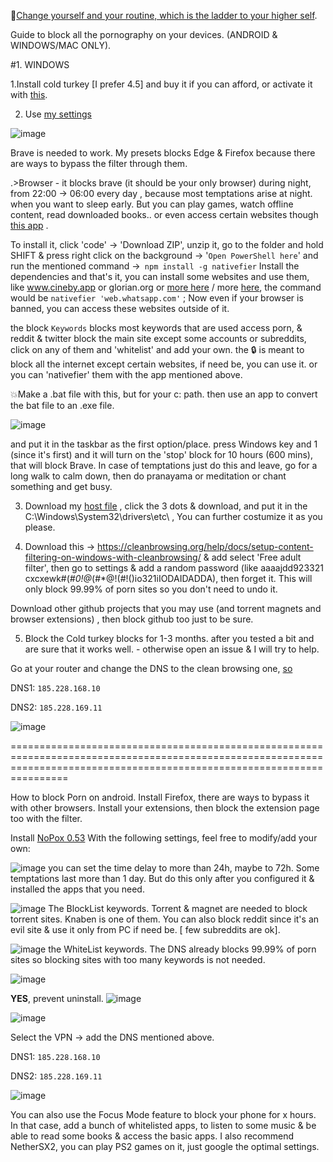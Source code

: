 📌[Change yourself and your routine, which is the ladder to your higher self](https://github.com/SpeedRunnner33/Dharma/blob/main/Dharma..md). 

Guide to block all the pornography on  your devices. (ANDROID & WINDOWS/MAC ONLY).


#1. WINDOWS

1.Install cold turkey [I prefer 4.5] and buy it if you can afford, or activate it with [this](https://github.com/coderhisham/ColdTurkeyBlockerPro-Activator-FREE).

2. Use [my settings](https://github.com/SpeedRunnner33/Dharma/blob/main/Block%20Lists%20from%20DESKTOP-BRHKA15.ctbbl)


![image](https://github.com/user-attachments/assets/a8822e27-7f76-4e50-9398-7b35282ebcb5)

Brave is needed to work. My presets blocks Edge & Firefox because there are ways to bypass the filter through them.

.>Browser - it blocks brave (it should be your only browser) during night, from 22:00 -> 06:00 every day , because most temptations arise at night. when you want to sleep early. 
But you can play games, watch offline content, read downloaded books.. or even access certain websites though [this app](https://github.com/nativefier/nativefier) .

To install it, click 'code' -> 'Download ZIP', unzip it, go to the folder and hold SHIFT & press right click on the background -> '```Open PowerShell here```' and run the mentioned command ->``` npm install -g nativefier```
Install the dependencies and that's it, you can install some websites and use them, like www.cineby.app or glorian.org or [more here](https://odysee.com/@Soren:71/%F0%9F%94%B0Megathread_with_Resources%F0%9F%94%B0:1) / more [here](https://fmhy.xyz/videopiracyguide#anime-streaming), the command would be ```nativefier 'web.whatsapp.com'``` ;
Now even if your browser is banned, you can access these websites outside of it.

the block ``Keywords`` blocks most keywords that are used access porn, & reddit & twitter block the main site except some accounts or subreddits, click on any of them and 'whitelist' and add your own.
the 🔒 is meant to block all the internet except certain websites, if need be, you can use it. or you can 'nativefier' them with the app mentioned above.

💥Make a .bat file with this, but for your c: path. then use an app to convert the bat file to an .exe file.

![image](https://github.com/user-attachments/assets/051bdbad-89fb-446d-a663-bc125c9c12e3)


and put it in the taskbar as the first option/place. press Windows key and 1 (since it's first) and it will turn on the 'stop' block for 10 hours (600 mins), that will block Brave.
In case of temptations just do this and leave, go for a long walk to calm down, then do pranayama or meditation or chant something and get busy.


3. Download my [host file](https://odysee.com/@NewLife:0ae/HOSTS_____:4) , click the 3 dots & download, and put it in the C:\Windows\System32\drivers\etc\ , You can further costumize it as you please.

4. Download this ->  https://cleanbrowsing.org/help/docs/setup-content-filtering-on-windows-with-cleanbrowsing/ & add select 'Free adult filter', then go to settings & add a random password (like aaaajdd923321 cxcxewk#(*#0!@*(#*@!(#!()io321iIODAIDADDA), then forget it. This will only block 99.99% of porn sites so you don't need to undo it.

Download other github projects that you may use (and torrent magnets and browser extensions) , then block github too just to be sure. 

5. Block the Cold turkey blocks for 1-3 months. after you tested a bit and are sure that it works well. - otherwise open an issue & I will try to help.

Go at your router and change the DNS to the clean browsing one, [so](https://es.wikipedia.org/wiki/CleanBrowsing) 

DNS1:	```185.228.168.10```

DNS2:  ```185.228.169.11```

![image](https://github.com/user-attachments/assets/6f365144-57d0-44b5-98e4-afcfe344bc40)

============================================================================================================================================================================

How to block Porn on android. Install Firefox, there are ways to bypass it with other browsers. Install your extensions, then block the extension page too with the filter.

Install [NoPox 0.53](https://odysee.com/@NewLife:0ae/NoPox:a) With the following settings, feel free to modify/add your own:

![image](https://github.com/user-attachments/assets/33cb998a-54ec-48c1-912f-6199a5c5d4be)
 you can set the time delay to more than 24h, maybe to 72h. Some temptations last more than 1 day. But do this only after you configured it & installed the apps that you need.

 ![image](https://github.com/user-attachments/assets/cca9ac72-700a-44e4-bba5-2703684ec167)
 The BlockList keywords. Torrent & magnet are needed to block torrent sites. Knaben is one of them. You can also block reddit since it's an evil site & use it only from PC if need be. [ few subreddits are ok].

 ![image](https://github.com/user-attachments/assets/6c47e6e1-7489-4705-8e00-e4ad3613df74)
 the WhiteList keywords. The DNS already blocks 99.99% of porn sites so blocking sites with too many keywords is not needed. 

 ![image](https://github.com/user-attachments/assets/8b96afce-d96d-40a7-8d33-3632a8c7fcb7)

 **YES**, prevent uninstall.
![image](https://github.com/user-attachments/assets/0aeb14de-5c74-4a60-9eb9-8315a37cbdde)

![image](https://github.com/user-attachments/assets/07d8b22a-4a0e-43ca-8a18-4933112e4cdb)

Select the VPN -> add the DNS mentioned above.

DNS1:	```185.228.168.10```

DNS2:  ```185.228.169.11```

![image](https://github.com/user-attachments/assets/00d659d0-62bd-48aa-9589-8acf62825312)

You can also use the Focus Mode feature to block your phone for x hours. In that case, add a bunch of whitelisted apps, to listen to some music & be able to read some books & access the basic apps. 
I also recommend NetherSX2, you can play PS2 games on it, just google the optimal settings.





